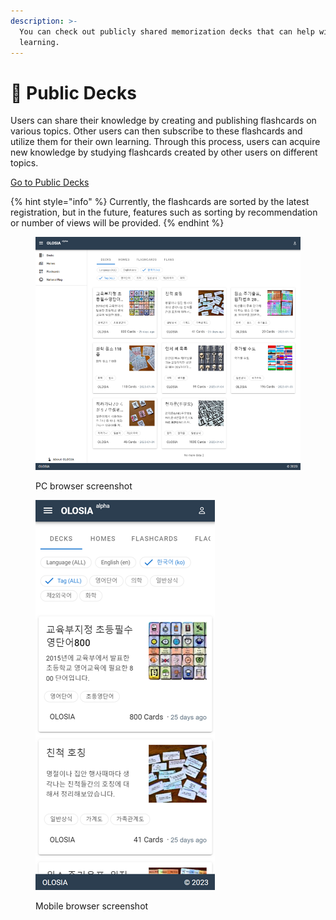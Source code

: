 ```yaml
---
description: >-
  You can check out publicly shared memorization decks that can help with your
  learning.
---
```


# 🍏 Public Decks

Users can share their knowledge by creating and publishing flashcards on various topics. Other users can then subscribe to these flashcards and utilize them for their own learning. Through this process, users can acquire new knowledge by studying flashcards created by other users on different topics.

[Go to Public Decks](https://olosia.com/decks)

{% hint style="info" %}
Currently, the flashcards are sorted by the latest registration, but in the future, features such as sorting by recommendation or number of views will be provided.
{% endhint %}

<figure><img src="../.gitbook/assets/decks-pc.png" alt=""><figcaption><p>PC browser screenshot</p></figcaption></figure>

<figure><img src="../.gitbook/assets/decks-mobile.png" alt=""><figcaption><p>Mobile browser screenshot</p></figcaption></figure>
